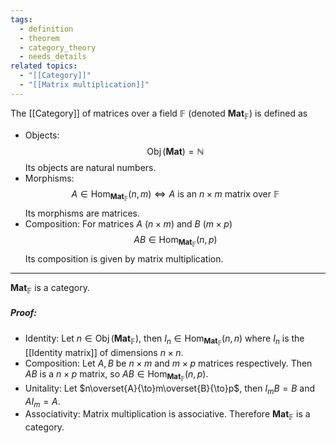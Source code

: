 ```yaml
---
tags:
  - definition
  - theorem
  - category_theory
  - needs_details
related topics:
  - "[[Category]]"
  - "[[Matrix multiplication]]"
---
```

The [[Category]] of matrices over a field $\mathbb{F}$ (denoted $\mathbf{Mat}_\mathbb{F}$) is defined as
- Objects:
	$$\operatorname{Obj}(\mathbf{Mat}) = \mathbb{N}$$
	Its objects are natural numbers.
- Morphisms:
	$$A\in\operatorname{Hom}_{\mathbf{Mat}_\mathbb{F}}(n,m) \iff A\text{ is an $n\times m$ matrix over $\mathbb{F}$}$$
	Its morphisms are matrices.
- Composition:
	For matrices $A$ $(n\times m)$ and $B$ $(m\times p)$$$
		AB \in \operatorname{Hom}_{\mathbf{Mat}_\mathbb{F}}(n,p)
	$$Its composition is given by matrix multiplication.
---
$\mathbf{Mat}_\mathbb{F}$ is a category.
##### Proof:
- Identity:
	Let $n\in\operatorname{Obj}(\mathbf{Mat}_\mathbb{F})$, then $I_n\in\operatorname{Hom}_{\mathbf{Mat}_\mathbb{F}}(n,n)$ where $I_n$ is the [[Identity matrix]] of dimensions $n\times n$.
- Composition:
	Let $A,B$ be $n\times m$ and $m\times p$ matrices respectively. Then $AB$ is a $n\times p$ matrix, so $AB \in \operatorname{Hom}_{\mathbf{Mat}_\mathbb{F}}(n,p)$.
- Unitality:
	Let $n\overset{A}{\to}m\overset{B}{\to}p$, then $I_m B =B$ and $A I_m = A$.
- Associativity:
	Matrix multiplication is associative.
Therefore $\mathbf{Mat}_\mathbb{F}$ is a category.